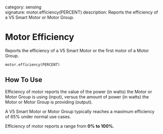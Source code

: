 category: sensing  
signature: motor.efficiency(PERCENT)
description: Reports the efficiency of a V5 Smart Motor or Motor Group.

# Motor Efficiency
 
Reports the efficiency of a V5 Smart Motor or the first motor of a Motor Group.

```python
motor.efficiency(PERCENT)
```

## How To Use

Efficiency of motor reports the value of the power (in watts) the Motor or Motor Group is using (input), versus the amount of power (in watts) the Motor or Motor Group is providing (output).

A V5 Smart Motor or Motor Group typically reaches a maximum efficiency of 65% under normal use cases.

Efficiency of motor reports a range from **0% to 100%**.

<advanced>
</advanced>
